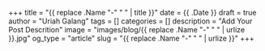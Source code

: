 +++
title = "{{ replace .Name "-" " " | title }}"
date = {{ .Date }}
draft = true
author = "Uriah Galang"
tags = []
categories = []
description = "Add Your Post Descrition"
image = "images/blog/{{ replace .Name "-" " " | urlize }}.jpg"
og_type = "article"
slug = "{{ replace .Name "-" " " | urlize }}"
+++
